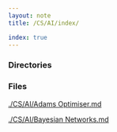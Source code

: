 ```yaml
---
layout: note
title: /CS/AI/index/

index: true
---
```

<h3>Directories</h3>

<h3>Files</h3>

<a href='/note/CS/AI/Adams%20Optimiser/'>./CS/AI/Adams Optimiser.md</a>

<a href='/note/CS/AI/Bayesian%20Networks/'>./CS/AI/Bayesian Networks.md</a>

